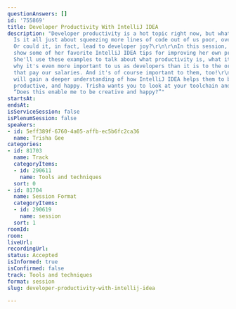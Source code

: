 ```yaml
---
questionAnswers: []
id: '755869'
title: Developer Productivity With IntelliJ IDEA
description: "Developer productivity is a hot topic right now, but what does it mean?
  Is it all just about squeezing more lines of code out of us poor, overworked developers?
  Or could it, in fact, lead to developer joy?\r\n\r\nIn this session, Trisha will
  show some of her favorite IntelliJ IDEA tips for improving her own productivity.
  She'll use these examples to talk about what productivity is, what it is not, and
  why it's even more important to us as developers than it is to the organizations
  that pay our salaries. And it's of course important to them, too!\r\n\r\nAttendees
  will gain a deeper understanding of how IntelliJ IDEA helps them to be effective,
  productive, and happy. Trisha wants you to look at your toolchain and ask yourself,
  “Does this enable me to be creative and happy?”"
startsAt:
endsAt:
isServiceSession: false
isPlenumSession: false
speakers:
- id: 5eff389f-6760-4a05-affb-ec5b6fc2ca36
  name: Trisha Gee
categories:
- id: 81703
  name: Track
  categoryItems:
  - id: 290611
    name: Tools and techniques
  sort: 0
- id: 81704
  name: Session Format
  categoryItems:
  - id: 290619
    name: session
  sort: 1
roomId:
room:
liveUrl:
recordingUrl:
status: Accepted
isInformed: true
isConfirmed: false
track: Tools and techniques
format: session
slug: developer-productivity-with-intellij-idea

---
```

